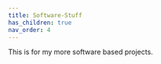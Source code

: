 ```yaml
---
title: Software-Stuff
has_children: true
nav_order: 4
---
```


This is for my more software based projects.
